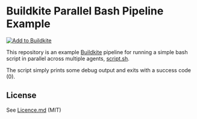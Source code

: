 # Buildkite Parallel Bash Pipeline Example

[![Add to Buildkite](https://buildkite.com/button.svg)](https://buildkite.com/new)

This repository is an example [Buildkite](https://buildkite.com/) pipeline for running a simple bash script in parallel across multiple agents, [script.sh](script.sh).

The script simply prints some debug output and exits with a success code (0).

## License

See [Licence.md](Licence.md) (MIT)
